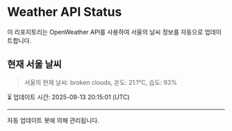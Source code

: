
# Weather API Status

이 리포지토리는 OpenWeather API를 사용하여 서울의 날씨 정보를 자동으로 업데이트합니다.

## 현재 서울 날씨
> 서울의 현재 날씨: broken clouds, 온도: 21.1°C, 습도: 93%

⏳ 업데이트 시간: 2025-09-13 20:15:01 (UTC)

---
자동 업데이트 봇에 의해 관리됩니다.
